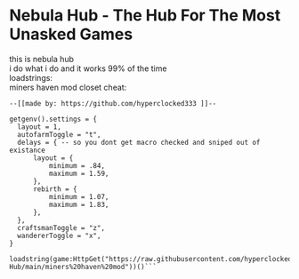 # Nebula Hub - The Hub For The Most Unasked Games
this is nebula hub  
i do what i do and it works 99% of the time  
loadstrings:  
miners haven mod closet cheat:  

```
--[[made by: https://github.com/hyperclocked333 ]]--

getgenv().settings = {
  layout = 1,
  autofarmToggle = "t",
  delays = { -- so you dont get macro checked and sniped out of existance
      layout = {
          minimum = .84,
          maximum = 1.59,
      },
      rebirth = {
          minimum = 1.07,
          maximum = 1.83,
      },
  },
  craftsmanToggle = "z",
  wandererToggle = "x",
}

loadstring(game:HttpGet("https://raw.githubusercontent.com/hyperclocked333/Nebula-Hub/main/miners%20haven%20mod"))()```
